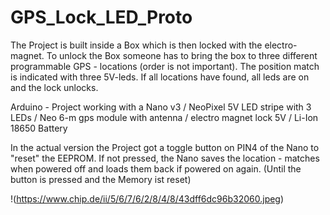 # GPS_Lock_LED_Proto
The Project is built inside a Box which is then locked with the electro-magnet. To unlock the Box someone has to bring the box to three different programmable 
GPS - locations (order is not important). The position match is indicated with three 5V-leds. If all locations have found, all leds are on and the lock unlocks. 

Arduino - Project working with a Nano v3 / NeoPixel 5V LED stripe with 3 LEDs / Neo 6-m gps module with antenna / electro magnet lock 5V / Li-Ion 18650 Battery

In the actual version the Project got a toggle button on PIN4 of the Nano to "reset" the EEPROM.
If not pressed, the Nano saves the location - matches when powered off and loads them back if powered on again. (Until the button is pressed and the Memory ist reset)

!(https://www.chip.de/ii/5/6/7/6/2/8/4/8/43dff6dc96b32060.jpeg)
